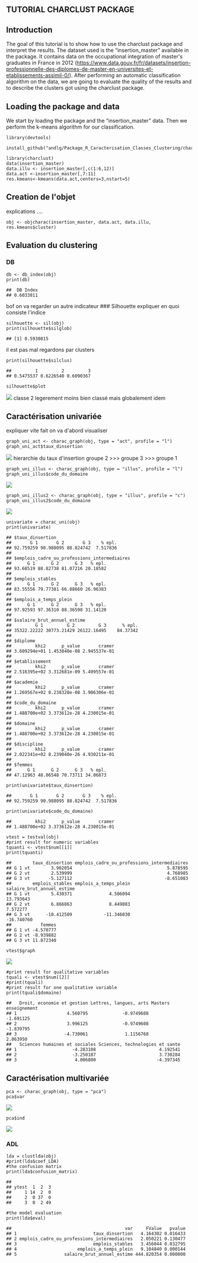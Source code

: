 
TUTORIAL CHARCLUST PACKAGE 
-----

Introduction
-----

   The goal of this tutorial is to show how to use the charclust package and interpret the results. The dataset used is the “insertion_master” available in the package. It contains data on the occupational integration of master's graduates in France in 2012 (https://www.data.gouv.fr/fr/datasets/insertion-professionnelle-des-diplomes-de-master-en-universites-et-etablissements-assimil-0/).
   After performing an automatic classification algorithm on the data, we are going to evaluate the quality of the results and to describe the clusters got using the charclust package.
   
Loading the package and data
-----
   We start by loading the package and the “insertion_master” data. Then we perform the k-means algorithm for our classification.


    library(devtools)
    
    install_github("andlg/Package_R_Caracterisation_Classes_Clustering/charclust")

    library(charclust)
    data(insertion_master)
    data.illu <- insertion_master[,c(1:6,12)]
    data.act <-insertion_master[,7:11]
    res.kmeans<-kmeans(data.act,centers=3,nstart=5)

Creation de l'objet
-------------------

explications ....

    obj <- objcharac(insertion_master, data.act, data.illu, res.kmeans$cluster)

Evaluation du clustering
------------------------

### DB

    db <- db_index(obj)
    print(db)

    ##  DB Index 
    ## 0.6033811

bof on va regarder un autre indicateur \#\#\# Silhouette expliquer en
quoi consiste l'indice

    silhouette <- sil(obj)
    print(silhouette$silglob)

    ## [1] 0.5930815

il est pas mal regardons par clusters

    print(silhouette$silclus)

    ##         1         2         3 
    ## 0.5475537 0.6226540 0.6090367

    silhouette$plot

![](Tuto_files/figure-markdown_strict/unnamed-chunk-5-1.png) classe 2
legerement moins bien classé mais globalement idem

Caractérisation univariée
-------------------------

expliquer vite fait on va d'abord visualiser

    graph_uni_act <- charac_graph(obj, type = "act", profile = "l")
    graph_uni_act$taux_dinsertion

![](Tuto_files/figure-markdown_strict/unnamed-chunk-6-1.png) hierarchie
du taux d'insertion groupe 2 &gt;&gt;&gt; groupe 3 &gt;&gt;&gt; groupe 1

    graph_uni_illus <- charac_graph(obj, type = "illus", profile = "l")
    graph_uni_illus$code_du_domaine

![](Tuto_files/figure-markdown_strict/unnamed-chunk-7-1.png)

    graph_uni_illus2 <- charac_graph(obj, type = "illus", profile = "c")
    graph_uni_illus2$code_du_domaine

![](Tuto_files/figure-markdown_strict/unnamed-chunk-8-1.png)

    univariate = charac_uni(obj)
    print(univariate)

    ## $taux_dinsertion
    ##       G 1       G 2       G 3    % epl. 
    ## 92.759259 90.988095 88.824742  7.517836 
    ## 
    ## $emplois_cadre_ou_professions_intermediaires
    ##      G 1      G 2      G 3   % epl. 
    ## 93.68519 88.82738 81.07216 20.18582 
    ## 
    ## $emplois_stables
    ##      G 1      G 2      G 3   % epl. 
    ## 83.55556 79.77381 66.88660 26.96383 
    ## 
    ## $emplois_a_temps_plein
    ##      G 1      G 2      G 3   % epl. 
    ## 97.92593 97.36310 88.36598 31.14120 
    ## 
    ## $salaire_brut_annuel_estime
    ##         G 1         G 2         G 3      % epl. 
    ## 35322.22222 30773.21429 26122.16495    84.37342 
    ## 
    ## $diplome
    ##         khi2      p_value       cramer 
    ## 3.609294e+01 1.453840e-08 2.945537e-01 
    ## 
    ## $etablissement
    ##         khi2      p_value       cramer 
    ## 2.516395e+02 3.312681e-09 5.499557e-01 
    ## 
    ## $academie
    ##         khi2      p_value       cramer 
    ## 1.269567e+02 8.238328e-08 3.906306e-01 
    ## 
    ## $code_du_domaine
    ##         khi2      p_value       cramer 
    ## 1.488700e+02 3.373612e-28 4.230015e-01 
    ## 
    ## $domaine
    ##         khi2      p_value       cramer 
    ## 1.488700e+02 3.373612e-28 4.230015e-01 
    ## 
    ## $discipline
    ##         khi2      p_value       cramer 
    ## 2.022341e+02 8.239040e-26 4.930211e-01 
    ## 
    ## $femmes
    ##      G 1      G 2      G 3   % epl. 
    ## 47.12963 48.06548 70.73711 34.06873

    print(univariate$taux_dinsertion)

    ##       G 1       G 2       G 3    % epl. 
    ## 92.759259 90.988095 88.824742  7.517836

    print(univariate$code_du_domaine)

    ##         khi2      p_value       cramer 
    ## 1.488700e+02 3.373612e-28 4.230015e-01

    vtest = testval(obj)
    #print result for numeric variables
    tquanti <- vtest$num[[1]]
    print(tquanti)

    ##        taux_dinsertion emplois_cadre_ou_professions_intermediaires
    ## G 1 vt        3.902054                                    5.878595
    ## G 2 vt        2.539999                                    4.768985
    ## G 3 vt       -5.127112                                   -8.651083
    ##        emplois_stables emplois_a_temps_plein salaire_brut_annuel_estime
    ## G 1 vt        5.430371              4.506094                  13.793643
    ## G 2 vt        6.866863              8.449083                   7.572277
    ## G 3 vt      -10.412509            -11.346030                 -16.740760
    ##           femmes
    ## G 1 vt -4.570777
    ## G 2 vt -8.939882
    ## G 3 vt 11.872340

    vtest$graph

![](Tuto_files/figure-markdown_strict/unnamed-chunk-12-1.png)

    #print result for qualitative variables
    tquali <- vtest$num[[2]]
    #print(tquali)
    #print result for one qualitative variable
    print(tquali$domaine)

    ##   Droit, economie et gestion Lettres, langues, arts Masters enseignement
    ## 1                   4.560795             -0.9749608            -1.691125
    ## 2                   3.996125             -0.9749608            -1.839795
    ## 3                  -4.730061              1.1156768             2.063950
    ##   Sciences humaines et sociales Sciences, technologies et sante
    ## 1                     -4.283108                        4.192541
    ## 2                     -3.250187                        3.730284
    ## 3                      4.006800                       -4.397345

Caractérisation multivariée
---------------------------

    pca <- charac_graph(obj, type = "pca")
    pca$var

![](Tuto_files/figure-markdown_strict/unnamed-chunk-14-1.png)

    pca$ind

![](Tuto_files/figure-markdown_strict/unnamed-chunk-15-1.png)

### ADL

    lda = clustlda(obj)
    #print(lda$coef_LDA)
    #the confusion matrix
    print(lda$confusion_matrix)

    ##      
    ## ytest  1  2  3
    ##     1 14  2  0
    ##     2  0 37  0
    ##     3  0  2 49

    #the model evaluation
    print(lda$eval)

    ##                                           var     FValue   pvalue
    ## 1                             taux_dinsertion   4.164302 0.016433
    ## 2 emplois_cadre_ou_professions_intermediaires   2.050221 0.130477
    ## 3                             emplois_stables   3.456044 0.032795
    ## 4                       emplois_a_temps_plein   9.104840 0.000144
    ## 5                  salaire_brut_annuel_estime 444.820354 0.000000
